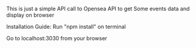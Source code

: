 This is just a simple API call to Opensea API to get Some events data and display on browser

Installation Guide:
Run "npm install" on terminal

Go to localhost:3030 from your browser
